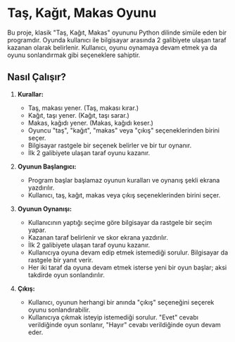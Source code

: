 # Taş, Kağıt, Makas Oyunu

Bu proje, klasik "Taş, Kağıt, Makas" oyununu Python dilinde simüle eden bir programdır. Oyunda kullanıcı ile bilgisayar arasında 2 galibiyete ulaşan taraf kazanan olarak belirlenir. Kullanıcı, oyunu oynamaya devam etmek ya da oyunu sonlandırmak gibi seçeneklere sahiptir.

## Nasıl Çalışır?

1. **Kurallar:**
   - Taş, makası yener. (Taş, makası kırar.)
   - Kağıt, taşı yener. (Kağıt, taşı sarar.)
   - Makas, kağıdı yener. (Makas, kağıdı keser.)
   - Oyuncu "taş", "kağıt", "makas" veya "çıkış" seçeneklerinden birini seçer. 
   - Bilgisayar rastgele bir seçenek belirler ve bir tur oynanır.
   - İlk 2 galibiyete ulaşan taraf oyunu kazanır.
   
2. **Oyunun Başlangıcı:**
   - Program başlar başlamaz oyunun kuralları ve oynanış şekli ekrana yazdırılır.
   - Kullanıcı, taş, kağıt, makas veya çıkış seçeneklerinden birini seçer.

3. **Oyunun Oynanışı:**
   - Kullanıcının yaptığı seçime göre bilgisayar da rastgele bir seçim yapar.
   - Kazanan taraf belirlenir ve skor ekrana yazdırılır.
   - İlk 2 galibiyete ulaşan taraf oyunu kazanır.
   - Kullanıcıya oyuna devam edip etmek istemediği sorulur. Bilgisayar da rastgele bir yanıt verir.
   - Her iki taraf da oyuna devam etmek isterse yeni bir oyun başlar; aksi takdirde oyun sonlandırılır.

4. **Çıkış:**
   - Kullanıcı, oyunun herhangi bir anında "çıkış" seçeneğini seçerek oyunu sonlandırabilir.
   - Kullanıcıya çıkmak isteyip istemediği sorulur. "Evet" cevabı verildiğinde oyun sonlanır, "Hayır" cevabı verildiğinde oyun devam eder.

